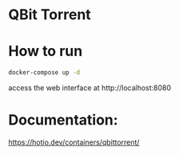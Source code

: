 # QBit Torrent

# How to run

```bash
docker-compose up -d 
```

access the web interface at http://localhost:8080

# Documentation:

https://hotio.dev/containers/qbittorrent/
